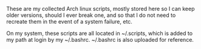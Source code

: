 These are my collected Arch linux scripts, mostly stored here so I can keep
older versions, should I ever break one, and so that I do not need to recreate
them in the event of a system failure, etc.

On my system, these scripts are all located in ~/.scripts, which is added to my path at login by my ~/.bashrc. ~/.bashrc is also uploaded for reference.
